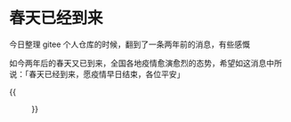 # 春天已经到来


<!--more-->

今日整理 gitee 个人仓库的时候，翻到了一条两年前的消息，有些感慨

如今两年后的春天又已到来，全国各地疫情愈演愈烈的态势，希望如这消息中所说：「春天已经到来，愿疫情早日结束，各位平安」

{{<figure src="https://jiangbao-1258001083.cos.ap-shanghai.myqcloud.com/msg-from-2020.png" width="80%">}}

